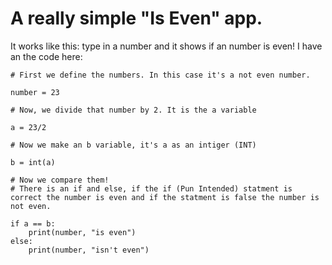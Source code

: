 # A really simple "Is Even" app.
It works like this: type in a number and it shows if an number is even!
I have an the code here: 
```
# First we define the numbers. In this case it's a not even number.

number = 23

# Now, we divide that number by 2. It is the a variable

a = 23/2

# Now we make an b variable, it's a as an intiger (INT)

b = int(a)

# Now we compare them!
# There is an if and else, if the if (Pun Intended) statment is correct the number is even and if the statment is false the number is not even.

if a == b:
    print(number, "is even")
else:
    print(number, "isn't even")
```


